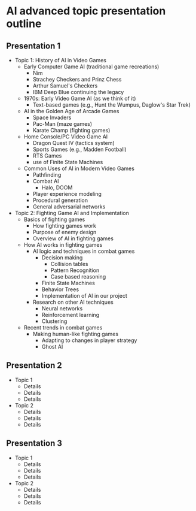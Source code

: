 # AI advanced topic presentation outline

## Presentation 1

* Topic 1: History of AI in Video Games
	* Early Computer Game AI (traditional game recreations)
		* Nim
		* Strachey Checkers and Prinz Chess
		* Arthur Samuel's Checkers
		* IBM Deep Blue continuing the legacy
	* 1970s: Early Video Game AI (as we think of it)
		* Text-based games (e.g., Hunt the Wumpus, Daglow's Star Trek)
	* AI in the Golden Age of Arcade Games
		* Space Invaders
		* Pac-Man (maze games)
		* Karate Champ (fighting games)
	* Home Console/PC Video Game AI
		* Dragon Quest IV (tactics system)
		* Sports Games (e.g., Madden Football)
		* RTS Games
		* use of Finite State Machines
	* Common Uses of AI in Modern Video Games
		* Pathfinding
		* Combat AI
			* Halo, DOOM
		* Player experience modeling
		* Procedural generation
		* General adversarial networks
* Topic 2: Fighting Game AI and Implementation
	* Basics of fighting games
		* How fighting games work
		* Purpose of enemy design
		* Overview of AI in fighting games
	* How AI works in fighting games
		* AI logic and techniques in combat games
			* Decision making
				* Collision tables
				* Pattern Recognition
				* Case based reasoning
			* Finite State Machines
			* Behavior Trees
			* Implementation of AI in our project
		* Research on other AI techniques
			* Neural networks
			* Reinforcement learning
			* Clustering
	* Recent trends in combat games
		* Making human-like fighting games
			* Adapting to changes in player strategy
			* Ghost AI

## Presentation 2

* Topic 1
	* Details
	* Details
	* Details
* Topic 2
	* Details
	* Details
	* Details

## Presentation 3

* Topic 1
	* Details
	* Details
	* Details
* Topic 2
	* Details
	* Details
	* Details
